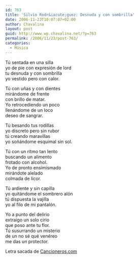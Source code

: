 ```yaml
---
id: 763
title: 'Silvio Rodr&iacute;guez: Desnuda y con sombrilla'
date: 2006-11-23T10:07:07+02:00
author: Chavalina
layout: post
guid: http://www.wp.chavalina.net/?p=763
permalink: /2006/11/23/post-763/
categories:
  - Música
---
```

T&uacute; sentada en una silla  
yo de pie con expresi&oacute;n de lord  
tu desnuda y con sombrilla  
yo vestido pero con calor.

T&uacute; con u&ntilde;as y con dientes  
mir&aacute;ndome de frente  
con brillo de matar.  
Yo retrocediendo un poco  
llen&aacute;ndome de un loco  
deseo de sangrar.

T&uacute; besando tus rodillas  
yo discreto pero sin rubor  
t&uacute; creando maravillas  
yo so&ntilde;&aacute;ndome esquimal sin sol.

T&uacute; con un ritmo tan lento  
buscando un alimento  
frotado con alcohol.  
Yo de pronto ensimismado  
mir&aacute;ndote alelado  
colmada de licor.

T&uacute; ardiente y sin capilla  
yo quit&aacute;ndome el sombrero al&oacute;n  
t&uacute; dispuesta la vajilla  
yo al filo de mi pantal&oacute;n.

Yo a punto del delirio  
extraigo un solo cirio  
que poso ante tu flor.  
T&uacute; susurrando un misterio  
de un no s&eacute; qu&eacute; ven&eacute;reo  
me das un protector.

Letra sacada de <a href="http://www.trovadores.net/index.php?MH=nc.php?NM=393" target="_blank">Cancioneros.com</a>
